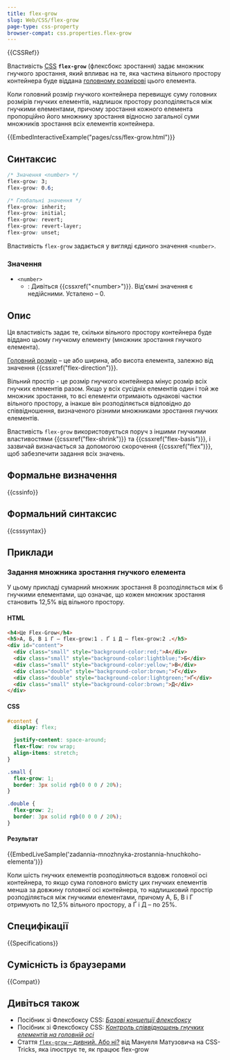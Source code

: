 ```yaml
---
title: flex-grow
slug: Web/CSS/flex-grow
page-type: css-property
browser-compat: css.properties.flex-grow
---
```


{{CSSRef}}

Властивість [CSS](/uk/docs/Web/CSS) **`flex-grow`** (флексбокс зростання) задає множник гнучкого зростання, який впливає на те, яка частина вільного простору контейнера буде віддана [головному розмірові](https://www.w3.org/TR/css-flexbox/#main-size) цього елемента.

Коли головний розмір гнучкого контейнера перевищує суму головних розмірів гнучких елементів, надлишок простору розподіляється між гнучкими елементами, причому зростання кожного елемента пропорційно його множнику зростання відносно загальної суми множників зростання всіх елементів контейнера.

{{EmbedInteractiveExample("pages/css/flex-grow.html")}}

## Синтаксис

```css
/* Значення <number> */
flex-grow: 3;
flex-grow: 0.6;

/* Глобальні значення */
flex-grow: inherit;
flex-grow: initial;
flex-grow: revert;
flex-grow: revert-layer;
flex-grow: unset;
```

Властивість `flex-grow` задається у вигляді єдиного значення `<number>`.

### Значення

- `<number>`
  - : Дивіться {{cssxref("&lt;number&gt;")}}. Від'ємні значення є недійсними. Усталено – 0.

## Опис

Ця властивість задає те, скільки вільного простору контейнера буде віддано цьому гнучкому елементу (множник зростання гнучкого елемента).

[Головний розмір](https://www.w3.org/TR/css-flexbox/#main-size) – це або ширина, або висота елемента, залежно від значення {{cssxref("flex-direction")}}.

Вільний простір - це розмір гнучкого контейнера мінус розмір всіх гнучких елементів разом. Якщо у всіх сусідніх елементів один і той же множник зростання, то всі елементи отримають однакові частки вільного простору, а інакше він розподіляється відповідно до співвідношення, визначеного різними множниками зростання гнучких елементів.

Властивість `flex-grow` використовується поруч з іншими гнучкими властивостями {{cssxref("flex-shrink")}} та {{cssxref("flex-basis")}}, і зазвичай визначається за допомогою скорочення {{cssxref("flex")}}, щоб забезпечити задання всіх значень.

## Формальне визначення

{{cssinfo}}

## Формальний синтаксис

{{csssyntax}}

## Приклади

### Задання множника зростання гнучкого елемента

У цьому прикладі сумарний множник зростання 8 розподіляється між 6 гнучкими елементами, що означає, що кожен множник зростання становить 12,5% від вільного простору.

#### HTML

```html
<h4>Це Flex-Grow</h4>
<h5>А, Б, В і Г – flex-grow:1 . Ґ і Д – flex-grow:2 .</h5>
<div id="content">
  <div class="small" style="background-color:red;">А</div>
  <div class="small" style="background-color:lightblue;">Б</div>
  <div class="small" style="background-color:yellow;">В</div>
  <div class="double" style="background-color:brown;">Г</div>
  <div class="double" style="background-color:lightgreen;">Ґ</div>
  <div class="small" style="background-color:brown;">Д</div>
</div>
```

#### CSS

```css
#content {
  display: flex;

  justify-content: space-around;
  flex-flow: row wrap;
  align-items: stretch;
}

.small {
  flex-grow: 1;
  border: 3px solid rgb(0 0 0 / 20%);
}

.double {
  flex-grow: 2;
  border: 3px solid rgb(0 0 0 / 20%);
}
```

#### Результат

{{EmbedLiveSample('zadannia-mnozhnyka-zrostannia-hnuchkoho-elementa')}}

Коли шість гнучких елементів розподіляються вздовж головної осі контейнера, то якщо сума головного вмісту цих гнучких елементів менша за довжину головної осі контейнера, то надлишковий простір розподіляється між гнучкими елементами, причому А, Б, В і Г отримують по 12,5% вільного простору, а Ґ і Д – по 25%.

## Специфікації

{{Specifications}}

## Сумісність із браузерами

{{Compat}}

## Дивіться також

- Посібник зі Флексбоксу CSS: _[Базові концепції флексбоксу](/uk/docs/Web/CSS/CSS_flexible_box_layout/Basic_concepts_of_flexbox)_
- Посібник зі Флексбоксу CSS: _[Контроль співвідношень гнучких елементів на головній осі](/uk/docs/Web/CSS/CSS_flexible_box_layout/Controlling_ratios_of_flex_items_along_the_main_axis)_
- Стаття [`flex-grow` – дивний. Або ні?](https://css-tricks.com/flex-grow-is-weird/) від Мануеля Матузовича на CSS-Tricks, яка ілюструє те, як працює flex-grow
